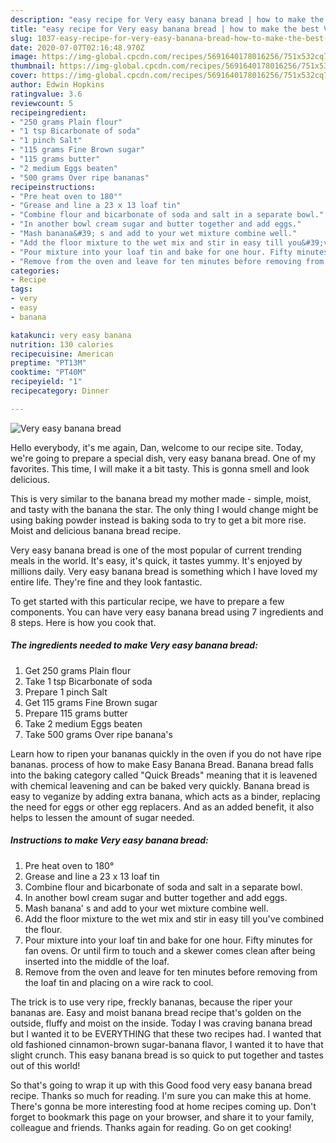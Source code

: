 ```yaml
---
description: "easy recipe for Very easy banana bread | how to make the best Very easy banana bread"
title: "easy recipe for Very easy banana bread | how to make the best Very easy banana bread"
slug: 1037-easy-recipe-for-very-easy-banana-bread-how-to-make-the-best-very-easy-banana-bread
date: 2020-07-07T02:16:48.970Z
image: https://img-global.cpcdn.com/recipes/5691640178016256/751x532cq70/very-easy-banana-bread-recipe-main-photo.jpg
thumbnail: https://img-global.cpcdn.com/recipes/5691640178016256/751x532cq70/very-easy-banana-bread-recipe-main-photo.jpg
cover: https://img-global.cpcdn.com/recipes/5691640178016256/751x532cq70/very-easy-banana-bread-recipe-main-photo.jpg
author: Edwin Hopkins
ratingvalue: 3.6
reviewcount: 5
recipeingredient:
- "250 grams Plain flour"
- "1 tsp Bicarbonate of soda"
- "1 pinch Salt"
- "115 grams Fine Brown sugar"
- "115 grams butter"
- "2 medium Eggs beaten"
- "500 grams Over ripe bananas"
recipeinstructions:
- "Pre heat oven to 180°"
- "Grease and line a 23 x 13 loaf tin"
- "Combine flour and bicarbonate of soda and salt in a separate bowl."
- "In another bowl cream sugar and butter together and add eggs."
- "Mash banana&#39; s and add to your wet mixture combine well."
- "Add the floor mixture to the wet mix and stir in easy till you&#39;ve combined the flour."
- "Pour mixture into your loaf tin and bake for one hour. Fifty minutes for fan ovens. Or until firm to touch and a skewer comes clean after being inserted into the middle of the loaf."
- "Remove from the oven and leave for ten minutes before removing from the loaf tin and placing on a wire rack to cool."
categories:
- Recipe
tags:
- very
- easy
- banana

katakunci: very easy banana 
nutrition: 130 calories
recipecuisine: American
preptime: "PT13M"
cooktime: "PT40M"
recipeyield: "1"
recipecategory: Dinner

---
```



![Very easy banana bread](https://img-global.cpcdn.com/recipes/5691640178016256/751x532cq70/very-easy-banana-bread-recipe-main-photo.jpg)

Hello everybody, it's me again, Dan, welcome to our recipe site. Today, we're going to prepare a special dish, very easy banana bread. One of my favorites. This time, I will make it a bit tasty. This is gonna smell and look delicious.

This is very similar to the banana bread my mother made - simple, moist, and tasty with the banana the star. The only thing I would change might be using baking powder instead is baking soda to try to get a bit more rise. Moist and delicious banana bread recipe.

Very easy banana bread is one of the most popular of current trending meals in the world. It's easy, it's quick, it tastes yummy. It's enjoyed by millions daily. Very easy banana bread is something which I have loved my entire life. They're fine and they look fantastic.


To get started with this particular recipe, we have to prepare a few components. You can have very easy banana bread using 7 ingredients and 8 steps. Here is how you cook that.

<!--inarticleads1-->

##### The ingredients needed to make Very easy banana bread:

1. Get 250 grams Plain flour
1. Take 1 tsp Bicarbonate of soda
1. Prepare 1 pinch Salt
1. Get 115 grams Fine Brown sugar
1. Prepare 115 grams butter
1. Take 2 medium Eggs beaten
1. Take 500 grams Over ripe banana&#39;s


Learn how to ripen your bananas quickly in the oven if you do not have ripe bananas. process of how to make Easy Banana Bread. Banana bread falls into the baking category called &#34;Quick Breads&#34; meaning that it is leavened with chemical leavening and can be baked very quickly. Banana bread is easy to veganize by adding extra banana, which acts as a binder, replacing the need for eggs or other egg replacers. And as an added benefit, it also helps to lessen the amount of sugar needed. 

<!--inarticleads2-->

##### Instructions to make Very easy banana bread:

1. Pre heat oven to 180°
1. Grease and line a 23 x 13 loaf tin
1. Combine flour and bicarbonate of soda and salt in a separate bowl.
1. In another bowl cream sugar and butter together and add eggs.
1. Mash banana&#39; s and add to your wet mixture combine well.
1. Add the floor mixture to the wet mix and stir in easy till you&#39;ve combined the flour.
1. Pour mixture into your loaf tin and bake for one hour. Fifty minutes for fan ovens. Or until firm to touch and a skewer comes clean after being inserted into the middle of the loaf.
1. Remove from the oven and leave for ten minutes before removing from the loaf tin and placing on a wire rack to cool.


The trick is to use very ripe, freckly bananas, because the riper your bananas are. Easy and moist banana bread recipe that&#39;s golden on the outside, fluffy and moist on the inside. Today I was craving banana bread but I wanted it to be EVERYTHING that these two recipes had. I wanted that old fashioned cinnamon-brown sugar-banana flavor, I wanted it to have that slight crunch. This easy banana bread is so quick to put together and tastes out of this world! 

So that's going to wrap it up with this Good food very easy banana bread recipe. Thanks so much for reading. I'm sure you can make this at home. There's gonna be more interesting food at home recipes coming up. Don't forget to bookmark this page on your browser, and share it to your family, colleague and friends. Thanks again for reading. Go on get cooking!
